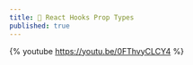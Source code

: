 ```yaml
---
title: 🧵 React Hooks Prop Types
published: true
---
```


{% youtube https://youtu.be/0FThvyCLCY4 %}
